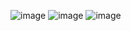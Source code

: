 ![image](https://github.com/user-attachments/assets/f9ee15b8-3900-4043-83e8-ca7d01e807fb)
![image](https://github.com/user-attachments/assets/16ad56fb-8659-4c71-a55d-7d80b9f036ce)
![image](https://github.com/user-attachments/assets/18472bdc-04d1-4369-bd34-e7da1b3da165)

